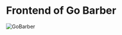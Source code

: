 # Frontend of Go **Barber**

![GoBarber](https://user-images.githubusercontent.com/63476377/96654565-01795500-1312-11eb-9613-982e08b90d91.gif)

